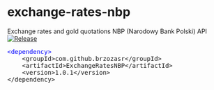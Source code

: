# exchange-rates-nbp
Exchange rates and gold quotations NBP (Narodowy Bank Polski) API [![Release](https://jitpack.io/v/brzozasr/ExchangeRatesNBP.svg)](https://jitpack.io/#brzozasr/ExchangeRatesNBP)
<pre>
<font style='color: #0000ff'>&#60;dependency&#62;</font>
	&#60;groupId&#62;com.github.brzozasr&#60;/groupId&#62;
	&#60;artifactId&#62;ExchangeRatesNBP&#60;/artifactId&#62;
	&#60;version&#62;1.0.1&#60;/version&#62;
&#60;/dependency&#62;
  </pre>
